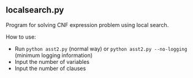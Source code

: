 ## localsearch.py
Program for solving CNF expression problem using local search.

How to use:

- Run `python asst2.py` (normal way) or `python asst2.py --no-logging` (minimum logging information)
- Input the number of variables
- Input the number of clauses
